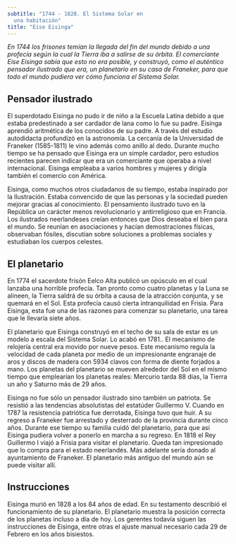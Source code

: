 ```yaml
---
subtitle: "1744 - 1828. El Sistema Solar en
  una habitación"
title: "Eise Eisinga"
---
```


_En 1744 los frisones temían la llegada del fin del mundo debido a una
profecía según la cual la Tierra iba a salirse de su órbita. El
comerciante Eise Eisinga sabía que esto no era posible, y construyó,
como el auténtico pensador ilustrado que era, un planetario en su casa
de Franeker, para que todo el mundo pudiera ver cómo funciona el Sistema
Solar._

## Pensador ilustrado

El superdotado Eisinga no pudo ir de niño a la Escuela Latina debido a
que estaba predestinado a ser cardador de lana como lo fue su padre.
Eisinga aprendió aritmética de los conocidos de su padre. A través del
estudio autodidacta profundizó en la astronomía. La cercanía de la
Universidad de Franeker (1585-1811) le vino además como anillo al dedo.
Durante mucho tiempo se ha pensado que Eisinga era un simple cardador,
pero estudios recientes parecen indicar que era un comerciante que
operaba a nivel internacional. Eisinga empleaba a varios hombres y
mujeres y dirigía también el comercio con América.

Eisinga, como muchos otros ciudadanos de su tiempo, estaba inspirado por
la Ilustración. Estaba convencido de que las personas y la sociedad
pueden mejorar gracias al conocimiento. El pensamiento ilustrado tuvo en
la República un carácter menos revolucionario y antirreligioso que en
Francia. Los ilustrados neerlandeses creían entonces que Dios deseaba el
bien para el mundo. Se reunían en asociaciones y hacían demostraciones
físicas, observaban fósiles, discutían sobre soluciones a problemas
sociales y estudiaban los cuerpos celestes.

## El planetario

En 1774 el sacerdote frisón Eelco Alta publicó un opúsculo en el cual
lanzaba una horrible profecía. Tan pronto como cuatro planetas y la Luna
se alineen, la Tierra saldrá de su órbita a causa de la atracción
conjunta, y se quemará en el Sol. Esta profecía causó cierta
intranquilidad en Frisia. Para Eisinga, esta fue una de las razones para
comenzar su planetario, una tarea que le llevaría siete años.

El planetario que Eisinga construyó en el techo de su sala de estar es
un modelo a escala del Sistema Solar. Lo acabó en 1781.. El mecanismo de
relojería central era movido por nueve pesos. Este mecanismo regula la
velocidad de cada planeta por medio de un impresionante engranaje de
aros y discos de madera con 5934 clavos con forma de diente forjados a
mano. Los planetas del planetario se mueven alrededor del Sol en el
mismo tiempo que emplearían los planetas reales: Mercurio tarda 88 días,
la Tierra un año y Saturno más de 29 años.

Eisinga no fue sólo un pensador ilustrado sino también un patriota. Se
resistió a las tendencias absolutistas del estatúder Guillermo V. Cuando
en 1787 la resistencia patriótica fue derrotada, Eisinga tuvo que huir.
A su regreso a Franeker fue arrestado y desterrado de la provincia
durante cinco años. Durante ese tiempo su familia cuidó del planetario,
para que así Eisinga pudiera volver a ponerlo en marcha a su regreso. En
1818 el Rey Guillermo I viajó a Frisia para visitar el planetario. Queda
tan impresionado que lo compra para el estado neerlandés. Más adelante
sería donado al ayuntamiento de Franeker. El planetario más antiguo del
mundo aún se puede visitar allí.

## Instrucciones

Eisinga murió en 1828 a los 84 años de edad. En su testamento describió
el funcionamiento de su planetario. El planetario muestra la posición
correcta de los planetas incluso a día de hoy. Los gerentes todavía
siguen las instrucciones de Eisinga, entre otras el ajuste manual
necesario cada 29 de Febrero en los años bisiestos.
